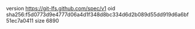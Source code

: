 version https://git-lfs.github.com/spec/v1
oid sha256:f5d0773d9e4777d06a4d1f348d8bc334d6d2b089d55dd919d6a6bf51ec7a0411
size 6890
